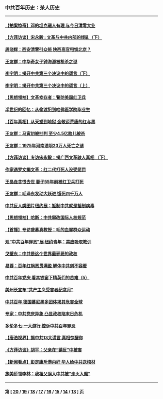 ### 中共百年历史：杀人历史
---
#### [【拍案惊奇】邓的坦克碾人有理 与今日清零大业](../../pages/nf1176106/n13729574.md?09030430) 
#### [【方菲访谈】宋永毅 : 文革与中共内部的倾轧（下）](../../pages/nf1176106/n13486836.md?09030430) 
#### [周晓辉：西安清零引众怒 陕西高官甩锅北京？](../../pages/nf1176106/n13484627.md?09030430) 
#### [王友群：中华奇女子钟海源被枪杀之谜](../../pages/nf1176106/n13430555.md?09030430) 
#### [李宇明：揭开中共第三个决议中的谎言（下）](../../pages/nf1176106/n13389389.md?09030430) 
#### [李宇明：揭开中共第三个决议中的谎言（上）](../../pages/nf1176106/n13388697.md?09030430) 
#### [【思想领袖】文革幸存者：警防美国红卫兵](../../pages/nf1176106/n13339289.md?09030430) 
#### [半世纪的回忆：从偷渡犯到哈佛医学院毕业生](../../pages/nf1176106/n13345328.md?09030430) 
#### [【百年真相】从天堂到地狱 金敬迈荒唐的红与黑](../../pages/nf1176106/n13336995.md?09030430) 
#### [王友群：马寅初被批判 至少4.5亿胎儿被杀](../../pages/nf1176106/n13260313.md?09030430) 
#### [王友群：1975年河南溃坝23万人死亡之谜](../../pages/nf1176106/n13231576.md?09030430) 
#### [【方菲访谈】专访宋永毅：揭广西文革骇人真相 （下）](../../pages/nf1176106/n13209074.md?09030430) 
#### [作家遇罗文揭文革：红二代打死人没受惩罚](../../pages/nf1176106/n13205254.md?09030430) 
#### [王晶垚含恨去世 妻子55年前被红卫兵打死](../../pages/nf1176106/n13203590.md?09030430) 
#### [王友群：毛泽东发动大跃进 饿死四千万人](../../pages/nf1176106/n13177158.md?09030430) 
#### [中共反人类图片纽约展：抵制中共就是抵制病毒](../../pages/nf1176106/n13115371.md?09030430) 
#### [【思想领袖】哈斯：中共窜改国际人权规范](../../pages/nf1176106/n13053647.md?09030430) 
#### [【首播】专访盛慕真教授：毛的血腥群众运动](../../pages/nf1176106/n13091782.md?09030430) 
#### [观“中共百年罪恶”展 纽约青年：美应吸取教训](../../pages/nf1176106/n13085246.md?09030430) 
#### [戈壁东：中共是这个世界最邪恶的政权](../../pages/nf1176106/n13085641.md?09030430) 
#### [易蓉：百年红祸恶贯满盈 解体中共刻不容缓](../../pages/nf1176106/n13084455.md?09030430) 
#### [中共百年党庆 看其铁窗下精英们的苦难（5）](../../pages/nf1176106/n13076766.md?09030430) 
#### [美州长宣布“共产主义受害者纪念月”](../../pages/nf1176106/n13074024.md?09030430) 
#### [中共百年 德国慕尼黑多团体揭其危害全球](../../pages/nf1176106/n13068873.md?09030430) 
#### [专家：中共党庆异象 凸显政权陷末日危机](../../pages/nf1176106/n13067084.md?09030430) 
#### [多伦多七·一大游行 控诉中共百年罪恶](../../pages/nf1176106/n13062043.md?09030430) 
#### [【唐浩视界】揭中共13大谎言 真相惊醒你](../../pages/nf1176106/n13065208.md?09030430) 
#### [《方菲访谈》胡平：父亲在“镇反”中被害](../../pages/nf1176106/n13064114.md?09030430) 
#### [【新闻看点】彭定康斥港内奸 华人给中共送棺材](../../pages/nf1176106/n13064230.md?09030430) 
#### [旅美侨领李林：我祖父误入中共被“走火入魔”](../../pages/nf1176106/n13062777.md?09030430) 

---
#### 第 [ [20](./20.md?09030430) / [19](./19.md?09030430) / [18](./18.md?09030430) / [17](./17.md?09030430) / [16](./16.md?09030430) / [15](./15.md?09030430) / [14](./14.md?09030430) / [13](./13.md?09030430) ] 页
